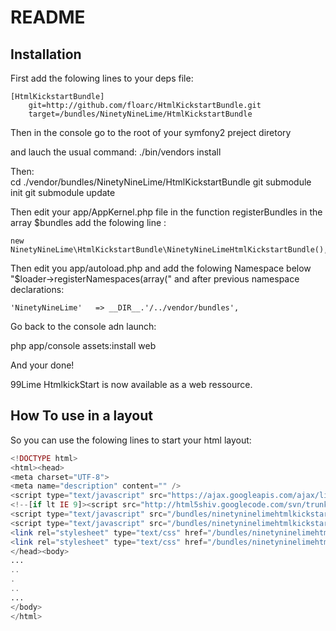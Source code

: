 README
======



Installation
------------

First add the folowing lines to your deps file:

    [HtmlKickstartBundle]
        git=http://github.com/floarc/HtmlKickstartBundle.git
        target=/bundles/NinetyNineLime/HtmlKickstartBundle
    
Then in the console go to the root of your symfony2 preject diretory

and lauch the usual command:
    ./bin/vendors install

Then:    
    cd ./vendor/bundles/NinetyNineLime/HtmlKickstartBundle
    git submodule init
    git submodule update


Then edit your app/AppKernel.php file in the function registerBundles in the array $bundles add the folowing line :

    new NinetyNineLime\HtmlKickstartBundle\NinetyNineLimeHtmlKickstartBundle(),


Then edit you app/autoload.php and add the folowing Namespace below "$loader->registerNamespaces(array(" and after previous namespace declarations:

    'NinetyNineLime'   => __DIR__.'/../vendor/bundles',


Go back to the console adn launch:

php app/console assets:install web

And your done!


99Lime HtmlkickStart is now available as a web ressource.


How To use in a layout
----------------------


So you can use the folowing lines to start your html layout:

``` php
<!DOCTYPE html>
<html><head>
<meta charset="UTF-8">
<meta name="description" content="" />
<script type="text/javascript" src="https://ajax.googleapis.com/ajax/libs/jquery/1.6.4/jquery.min.js"></script>
<!--[if lt IE 9]><script src="http://html5shiv.googlecode.com/svn/trunk/html5.js"></script><![endif]-->
<script type="text/javascript" src="/bundles/ninetyninelimehtmlkickstart/js/prettify.js"></script>                                   <!-- PRETTIFY -->
<script type="text/javascript" src="/bundles/ninetyninelimehtmlkickstart/js/kickstart.js"></script>                                  <!-- KICKSTART -->
<link rel="stylesheet" type="text/css" href="/bundles/ninetyninelimehtmlkickstart/css/kickstart.css" media="all" />                  <!-- KICKSTART -->
<link rel="stylesheet" type="text/css" href="/bundles/ninetyninelimehtmlkickstart/style.css" media="all" />                          <!-- CUSTOM STYLES -->
</head><body>
...
..
.
..
...
</body>
</html>
```